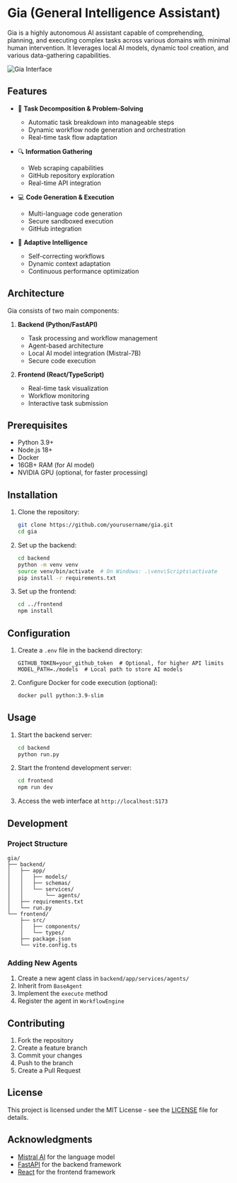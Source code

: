 # Gia (General Intelligence Assistant)

Gia is a highly autonomous AI assistant capable of comprehending, planning, and executing complex tasks across various domains with minimal human intervention. It leverages local AI models, dynamic tool creation, and various data-gathering capabilities.

![Gia Interface](https://raw.githubusercontent.com/yourusername/gia/main/docs/images/gia-interface.png)

## Features

- 🧠 **Task Decomposition & Problem-Solving**

  - Automatic task breakdown into manageable steps
  - Dynamic workflow node generation and orchestration
  - Real-time task flow adaptation

- 🔍 **Information Gathering**

  - Web scraping capabilities
  - GitHub repository exploration
  - Real-time API integration

- 💻 **Code Generation & Execution**

  - Multi-language code generation
  - Secure sandboxed execution
  - GitHub integration

- 🤖 **Adaptive Intelligence**
  - Self-correcting workflows
  - Dynamic context adaptation
  - Continuous performance optimization

## Architecture

Gia consists of two main components:

1. **Backend (Python/FastAPI)**

   - Task processing and workflow management
   - Agent-based architecture
   - Local AI model integration (Mistral-7B)
   - Secure code execution

2. **Frontend (React/TypeScript)**
   - Real-time task visualization
   - Workflow monitoring
   - Interactive task submission

## Prerequisites

- Python 3.9+
- Node.js 18+
- Docker
- 16GB+ RAM (for AI model)
- NVIDIA GPU (optional, for faster processing)

## Installation

1. Clone the repository:

   ```bash
   git clone https://github.com/yourusername/gia.git
   cd gia
   ```

2. Set up the backend:

   ```bash
   cd backend
   python -m venv venv
   source venv/bin/activate  # On Windows: .\venv\Scripts\activate
   pip install -r requirements.txt
   ```

3. Set up the frontend:
   ```bash
   cd ../frontend
   npm install
   ```

## Configuration

1. Create a `.env` file in the backend directory:

   ```env
   GITHUB_TOKEN=your_github_token  # Optional, for higher API limits
   MODEL_PATH=./models  # Local path to store AI models
   ```

2. Configure Docker for code execution (optional):
   ```bash
   docker pull python:3.9-slim
   ```

## Usage

1. Start the backend server:

   ```bash
   cd backend
   python run.py
   ```

2. Start the frontend development server:

   ```bash
   cd frontend
   npm run dev
   ```

3. Access the web interface at `http://localhost:5173`

## Development

### Project Structure

```
gia/
├── backend/
│   ├── app/
│   │   ├── models/
│   │   ├── schemas/
│   │   └── services/
│   │       └── agents/
│   ├── requirements.txt
│   └── run.py
└── frontend/
    ├── src/
    │   ├── components/
    │   └── types/
    ├── package.json
    └── vite.config.ts
```

### Adding New Agents

1. Create a new agent class in `backend/app/services/agents/`
2. Inherit from `BaseAgent`
3. Implement the `execute` method
4. Register the agent in `WorkflowEngine`

## Contributing

1. Fork the repository
2. Create a feature branch
3. Commit your changes
4. Push to the branch
5. Create a Pull Request

## License

This project is licensed under the MIT License - see the [LICENSE](LICENSE) file for details.

## Acknowledgments

- [Mistral AI](https://mistral.ai/) for the language model
- [FastAPI](https://fastapi.tiangolo.com/) for the backend framework
- [React](https://reactjs.org/) for the frontend framework
